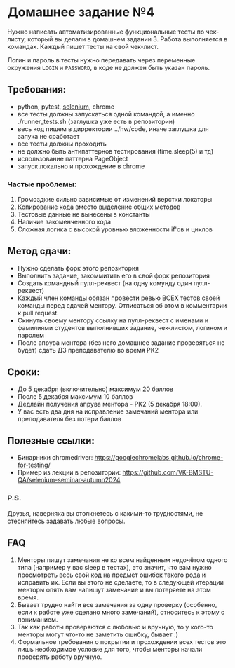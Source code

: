 # Домашнее задание №4
Нужно написать автоматизированные функциональные тесты по чек-листу, который вы делали в домашнем задании 3.
Работа выполняется в командах. Каждый пишет тесты на свой чек-лист.

Логин и пароль в тесты нужно передавать через переменные окружения `LOGIN` и `PASSWORD`, в коде не должен быть указан 
пароль.

## Требования:
* python, pytest, [selenium](https://pypi.python.org/pypi/selenium), chrome
* все тесты должны запускаться одной командой, а именно ./runner_tests.sh (заглушка уже есть в репозитории)
* весь код пишем в дирректории ../hw/code, иначе заглушка для запука не сработает
* все тесты должны проходить
* не должно быть антипаттернов тестирования (time.sleep(5) и тд)
* использование паттерна PageObject
* запуск локально и прохождение в chrome

### Частые проблемы:
1. Громоздкие сильно зависимые от изменений верстки локаторы
2. Копирование кода вместо выделение общих методов
3. Тестовые данные не вынесены в константы
4. Наличие закоменченного кода
5. Сложная логика с высокой уровнью вложенности if'ов и циклов

## Метод сдачи:
* Нужно сделать форк этого репозитория
* Выполнить задание, закоммитить его в свой форк репозитория
* Создать командный пулл-реквест (на одну комунду один пулл-реквест)
* Каждый член команды обязан провести ревью ВСЕХ тестов своей команды перед сдачей ментору. Отписаться об этом в 
комментарии к pull request.
* Скинуть своему ментору ссылку на пулл-реквест с именами и фамилиями студентов выполнивших задание, чек-листом, 
логином и паролем
* После апрува ментора (без него домашнее задание проверяться не будет) сдать ДЗ преподавателю во время РК2

## Сроки:

* До 5 декабря (включительно) максимум 20 баллов
* После 5 декабря максимум 10 баллов
* Дедлайн получения апрува ментора - РК2 (5 декабря 18:00).
* У вас есть два дня на исправление замечаний ментора или преподавателя без потери баллов

## Полезные ссылки:

* Бинарники chromedriver: https://googlechromelabs.github.io/chrome-for-testing/
* Пример из лекции в репозитории: https://github.com/VK-BMSTU-QA/selenium-seminar-autumn2024

### P.S.
Друзья, наверняка вы столкнетесь с какими-то трудностями, не стесняйтесь
задавать любые вопросы.

## FAQ
1. Менторы пишут замечания не ко всем найденным недочётом одного типа (например у вас sleep в тестах), это значит, 
что вам нужно просмотреть весь свой код на предмет ошибок такого рода и исправить их. Если вы этого не сделаете, то в 
следующей итерации менторы опять вам напишут замечание и вы потеряете на этом время.
6. Бывает трудно найти все замечания за одну проверку (особенно, если к работе уже сделано много замечаний), относитесь 
к этому с пониманием.
7. Так как работы проверяются с любовью и вручную, то у кого-то менторы могут что-то не заметить ошибку, бывает :)
8. Формальное требования о покрытии и прохождении всех тестов это лишь необходимое условие для того, чтобы менторы 
начали проверять работу вручную.
